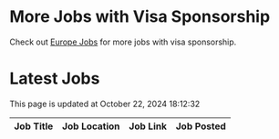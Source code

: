 # More Jobs with Visa Sponsorship

Check out [Europe Jobs](https://github.com/sureshparimi/europejobs#latest-jobs) for more jobs with visa sponsorship.

# Latest Jobs

This page is updated at October 22, 2024 18:12:32

| Job Title | Job Location | Job Link | Job Posted |
| --- | --- | --- | --- |

